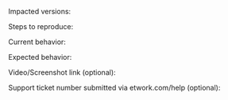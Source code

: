 Impacted versions:

Steps to reproduce:

Current behavior:

Expected behavior:

Video/Screenshot link (optional):

Support ticket number submitted via etwork.com/help (optional):
